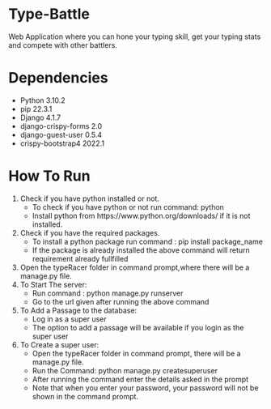 # Type-Battle
Web Application where you can hone your typing skill, get your typing stats and compete with other battlers.

# Dependencies
<ul>
  <li>Python                       3.10.2</li>
  <li>pip                          22.3.1</li>
  <li>Django                       4.1.7</li>
  <li>django-crispy-forms          2.0</li>
  <li>django-guest-user            0.5.4</li>
  <li>crispy-bootstrap4            2022.1</li>
</ul>

# How To Run

<ol>
  <li>
    Check if you have python installed or not.
      <ul>
        <li>To check if you have python or not run command: python</li>
        <li>Install python from https://www.python.org/downloads/ if it is not installed.</li>
      </ul>
  </li>
  <li>
    Check if you have the required packages.
      <ul>
          <li>To install a python package run command : pip install package_name</li>
          <li>If the package is already installed the above command will return requirement already fullfilled</li>
      </ul>
  </li>
  <li>
    Open the typeRacer folder in command prompt,where there will be a manage.py file.
  </li>
  <li>
    To Start The server:
      <ul>
        <li>Run command : python manage.py runserver</li>
        <li>Go to the url given after running the above command</li>
      </ul>
  </li>
  <li>
    To Add a Passage to the database:
      <ul>
        <li>Log in as a super user</li>
        <li>The option to add a passage will be available if you login as the super user</li>
      </ul>
  </li>
  <li>
    To Create a super user:
      <ul>
        <li>Open the typeRacer folder in command prompt, there will be a manage.py file.</li>
        <li>Run the Command: python manage.py createsuperuser</li>
        <li>After running the command enter the details asked in the prompt</li>
        <li>Note that when you enter your password, your password will not be shown in the command prompt.</li>
      </ul>
  </li>
</ol>
